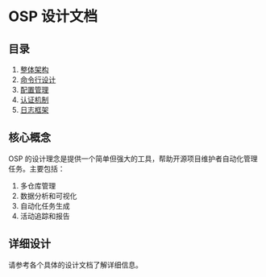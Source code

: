 # OSP 设计文档

## 目录

1. [整体架构](architecture.md)
2. [命令行设计](cli-design.md)
3. [配置管理](configuration.md)
4. [认证机制](authentication.md)
5. [日志框架](log.md)

## 核心概念

OSP 的设计理念是提供一个简单但强大的工具，帮助开源项目维护者自动化管理任务。主要包括：

1. 多仓库管理
2. 数据分析和可视化
3. 自动化任务生成
4. 活动追踪和报告

## 详细设计

请参考各个具体的设计文档了解详细信息。
